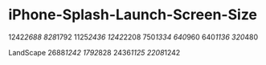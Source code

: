 # iPhone-Splash-Launch-Screen-Size

1242*2688
828*1792
1125*2436
1242*2208
750*1334
640*960
640*1136
320*480

LandScape
2688*1242
1792*828
2436*1125
2208*1242
